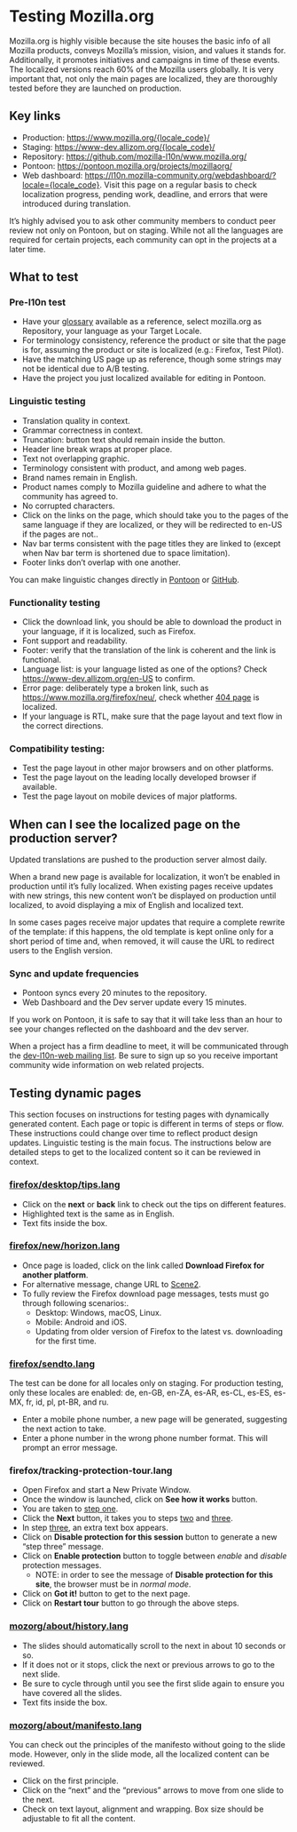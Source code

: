 # Testing Mozilla.org

Mozilla.org is highly visible because the site houses the basic info of all Mozilla products, conveys Mozilla’s mission, vision, and values it stands for. Additionally, it promotes initiatives and campaigns in time of these events. The localized versions reach 60% of the Mozilla users globally. It is very important that, not only the main pages are localized, they are thoroughly tested before they are launched on production.

## Key links

* Production: https://www.mozilla.org/{locale_code}/
* Staging: https://www-dev.allizom.org/{locale_code}/
* Repository: https://github.com/mozilla-l10n/www.mozilla.org/
* Pontoon: https://pontoon.mozilla.org/projects/mozillaorg/
* Web dashboard: https://l10n.mozilla-community.org/webdashboard/?locale={locale_code}. Visit this page on a regular basis to check localization progress, pending work, deadline, and errors that were introduced during translation.

It’s highly advised you to ask other community members to conduct peer review not only on Pontoon, but on staging. While not all the languages are required for certain projects, each community can opt in the projects at a later time.

## What to test

### Pre-l10n test

* Have your [glossary](https://transvision.mozfr.org/) available as a reference, select mozilla.org as Repository, your language as your Target Locale.
* For terminology consistency, reference the product or site that the page is for, assuming the product or site is localized (e.g.: Firefox, Test Pilot).
* Have the matching US page up as reference, though some strings may not be identical due to A/B testing.
* Have the project you just localized available for editing in Pontoon.

### Linguistic testing

* Translation quality in context.
* Grammar correctness in context.
* Truncation: button text should remain inside the button.
* Header line break wraps at proper place.
* Text not overlapping graphic.
* Terminology consistent with product, and among web pages.
* Brand names remain in English.
* Product names comply to Mozilla guideline and adhere to what the community has agreed to.
* No corrupted characters.
* Click on the links on the page, which should take you to the pages of the same language if they are localized, or they will be redirected to en-US if the pages are not..
* Nav bar terms consistent with the page titles they are linked to (except when Nav bar term is shortened due to space limitation).
* Footer links don’t overlap with one another.

You can make linguistic changes directly in [Pontoon](https://pontoon.mozilla.org/projects/mozillaorg/) or [GitHub](https://github.com/mozilla-l10n/www.mozilla.org/).

### Functionality testing

* Click the download link, you should be able to download the product in your language, if it is localized, such as Firefox.
* Font support and readability.
* Footer: verify that the translation of the link is coherent and the link is functional.
* Language list: is your language listed as one of the options? Check https://www-dev.allizom.org/en-US to confirm.
* Error page: deliberately type a broken link, such as https://www.mozilla.org/firefox/neu/, check whether [404 page](https://www-dev.allizom.org/404/) is localized.
* If your language is RTL, make sure that the page layout and text flow in the correct directions.

### Compatibility testing:

* Test the page layout in other major browsers and on other platforms.
* Test the page layout on the leading locally developed browser if available.
* Test the page layout on mobile devices of major platforms.

## When can I see the localized page on the production server?

Updated translations are pushed to the production server almost daily.

When a brand new page is available for localization, it won’t be enabled in production until it’s fully localized. When existing pages receive updates with new strings, this new content won’t be displayed on production until localized, to avoid displaying a mix of English and localized text.

In some cases pages receive major updates that require a complete rewrite of the template: if this happens, the old template is kept online only for a short period of time and, when removed, it will cause the URL to redirect users to the English version.

### Sync and update frequencies

* Pontoon syncs every 20 minutes to the repository.
* Web Dashboard and the Dev server update every 15 minutes.

If you work on Pontoon, it is safe to say that it will take less than an hour to see your changes reflected on the dashboard and the dev server.

When a project has a firm deadline to meet, it will be communicated through the [dev-l10n-web mailing list](https://lists.mozilla.org/listinfo/dev-l10n-web). Be sure to sign up so you receive important community wide information on web related projects.

## Testing dynamic pages

This section focuses on instructions for testing pages with dynamically generated content. Each page or topic is different in terms of steps or flow. These instructions could change over time to reflect product design updates. Linguistic testing is the main focus. The instructions below are detailed steps to get to the localized content so it can be reviewed in context.

### [firefox/desktop/tips.lang](https://www.mozilla.org/firefox/desktop/tips/)

* Click on the **next** or **back** link to check out the tips on different features.
* Highlighted text is the same as in English.
* Text fits inside the box.

### [firefox/new/horizon.lang](https://www.mozilla.org/firefox/new/)

* Once page is loaded, click on the link called **Download Firefox for another platform**.
* For alternative message, change URL to [Scene2](https://www.mozilla.org/firefox/new/?scene=2).
* To fully review the Firefox download page messages, tests must go through following scenarios:.
  * Desktop: Windows, macOS, Linux.
  * Mobile: Android and iOS.
  * Updating from older version of Firefox to the latest vs. downloading for the first time.

### [firefox/sendto.lang](https://www-dev.allizom.org/styleguide/docs/send-to-device/)

The test can be done for all locales only on staging. For production testing, only these locales are enabled: de, en-GB, en-ZA, es-AR, es-CL, es-ES, es-MX, fr, id, pl, pt-BR, and ru.
* Enter a mobile phone number, a new page will be generated, suggesting the next action to take.
* Enter a phone number in the wrong phone number format. This will prompt an error message.

### firefox/tracking-protection-tour.lang

* Open Firefox and start a New Private Window.
* Once the window is launched, click on **See how it works** button.
* You are taken to [step one](https://www.mozilla.org/firefox/51.0.1/tracking-protection/start/?step=1).
* Click the **Next** button, it takes you to steps [two](https://www.mozilla.org/firefox/51.0.1/tracking-protection/start/?step=2) and [three](https://www.mozilla.org/firefox/51.0.1/tracking-protection/start/?step=3).
* In step [three](https://www.mozilla.org/firefox/51.0.1/tracking-protection/start/?step=3), an extra text box appears.
* Click on **Disable protection for this session** button to generate a new “step three” message.
* Click on **Enable protection** button to toggle between *enable* and *disable* protection messages.
  * NOTE: in order to see the message of **Disable protection for this site**, the browser must be in _normal mode_.
* Click on **Got it!** button to get to the next page.
* Click on **Restart tour** button to go through the above steps.

### [mozorg/about/history.lang](https://www.mozilla.org/about/history/)

* The slides should automatically scroll to the next in about 10 seconds or so.
* If it does not or it stops, click the next or previous arrows to go to the next slide.
* Be sure to cycle through until you see the first slide again to ensure you have covered all the slides.
* Text fits inside the box.

### [mozorg/about/manifesto.lang](https://www.mozilla.org/about/manifesto/)

You can check out the principles of the manifesto without going to the slide mode. However, only in the slide mode, all the localized content can be reviewed.
* Click on the first principle.
* Click on the “next” and the “previous” arrows to move from one slide to the next.
* Check on text layout, alignment and wrapping. Box size should be adjustable to fit all the content.
